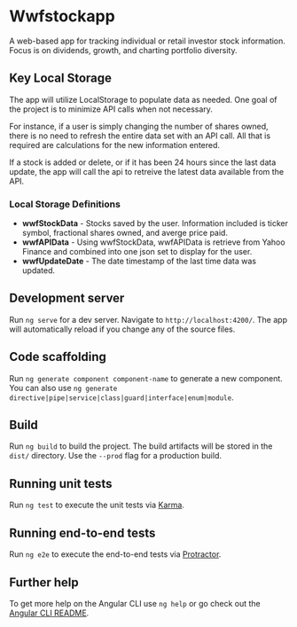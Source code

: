# Wwfstockapp

A web-based app for tracking individual or retail investor stock information. Focus is on dividends, growth, and charting portfolio diversity.

## Key Local Storage
The app will utilize LocalStorage to populate data as needed. One goal of the project is to minimize API calls when not necessary.

For instance, if a user is simply changing the number of shares owned, there is no need to refresh the entire data set with an API call. All that is required are calculations for the new information entered.

If a stock is added or delete, or if it has been 24 hours since the last data update, the app will call the api to retreive the latest data available from the API.

### Local Storage Definitions
<ul>
    <li><strong>wwfStockData</strong> - Stocks saved by the user. Information included is ticker symbol, fractional shares owned, and averge price paid.</li>
    <li><strong>wwfAPIData</strong> - Using wwfStockData, wwfAPIData is retrieve from Yahoo Finance and combined into one json set to display for the user.</li>
    <li><strong>wwfUpdateDate</strong> - The date timestamp of the last time data was updated.</li>
</ul>

## Development server

Run `ng serve` for a dev server. Navigate to `http://localhost:4200/`. The app will automatically reload if you change any of the source files.

## Code scaffolding

Run `ng generate component component-name` to generate a new component. You can also use `ng generate directive|pipe|service|class|guard|interface|enum|module`.

## Build

Run `ng build` to build the project. The build artifacts will be stored in the `dist/` directory. Use the `--prod` flag for a production build.

## Running unit tests

Run `ng test` to execute the unit tests via [Karma](https://karma-runner.github.io).

## Running end-to-end tests

Run `ng e2e` to execute the end-to-end tests via [Protractor](http://www.protractortest.org/).

## Further help

To get more help on the Angular CLI use `ng help` or go check out the [Angular CLI README](https://github.com/angular/angular-cli/blob/master/README.md).
